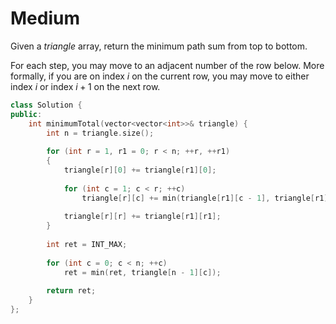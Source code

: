 # Medium

Given a $triangle$ array, return the minimum path sum from top to bottom.

For each step, you may move to an adjacent number of the row below. More formally, if you are on index $i$ on the current row, you may move to either index $i$ or index $i + 1$ on the next row.

```cpp
class Solution {
public:
    int minimumTotal(vector<vector<int>>& triangle) {
        int n = triangle.size();
        
        for (int r = 1, r1 = 0; r < n; ++r, ++r1)
        {
            triangle[r][0] += triangle[r1][0];
            
            for (int c = 1; c < r; ++c)
                triangle[r][c] += min(triangle[r1][c - 1], triangle[r1][c]);
            
            triangle[r][r] += triangle[r1][r1];
        }
        
        int ret = INT_MAX;
        
        for (int c = 0; c < n; ++c)
            ret = min(ret, triangle[n - 1][c]);
        
        return ret;
    }
};
```
